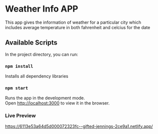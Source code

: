 # Weather Info APP
This app gives the information of weather for a particular city which includes average temperature in both fahrenheit and celcius for the date

## Available Scripts

In the project directory, you can run:
### `npm install`
Installs all dependency libraries

### `npm start`

Runs the app in the development mode.\
Open [http://localhost:3000](http://localhost:3000) to view it in the browser.

### Live Preview
https://6113e53a64d5d000072323fc--gifted-jennings-2ce9a1.netlify.app/

